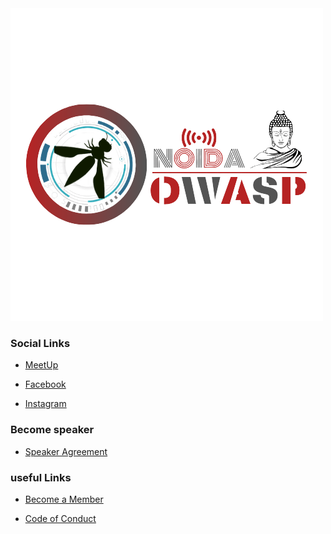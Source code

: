 <!--### Chapter Information
* Chapter Region -->


<img src="assets/images/OWASP1.png"/>

### Social Links

* [MeetUp](https://www.meetup.com/OWASP-Noida-Chapter/)

* [Facebook](https://www.facebook.com/owaspnoida/)

* [Instagram](https://www.instagram.com/owaspnoida/)


### Become speaker

* [Speaker Agreement](https://www.owasp.org/index.php/Speaker_Agreement)


### useful Links
* [Become a Member](https://www.owasp.org/index.php/Membership)

* [Code of Conduct](https://www.owasp.org/index.php/Governance/Conference_Policies)
